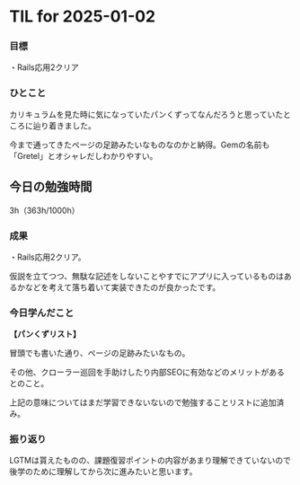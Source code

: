 # TIL for 2025-01-02

### 目標

・Rails応用2クリア


### ひとこと

カリキュラムを見た時に気になっていたパンくずってなんだろうと思っていたところに辿り着きました。

今まで通ってきたページの足跡みたいなものなのかと納得。Gemの名前も「Gretel」とオシャレだしわかりやすい。


## 今日の勉強時間

3h（363h/1000h）


### 成果

・Rails応用2クリア。

仮説を立てつつ、無駄な記述をしないことやすでにアプリに入っているものはあるかなどを考えて落ち着いて実装できたのが良かったです。


### 今日学んだこと

**【パンくずリスト】**

冒頭でも書いた通り、ページの足跡みたいなもの。

その他、クローラー巡回を手助けしたり内部SEOに有効などのメリットがあるとのこと。

上記の意味についてはまだ学習できないないので勉強することリストに追加済み。


### 振り返り

LGTMは貰えたものの、課題復習ポイントの内容があまり理解できていないので後学のために理解してから次に進みたいと思います。
